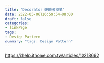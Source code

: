 ```yaml
---
title: "Decorator 裝飾者模式"
date: 2022-05-06T16:59:54+08:00
draft: false
categories:
- linkPage
tags:
- Design Pattern
summary: "tags: Design Pattern"
---
```


https://ithelp.ithome.com.tw/articles/10218692

